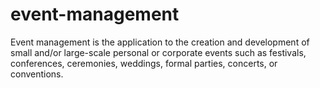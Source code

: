 # event-management
Event management is the application  to the creation and development of small and/or large-scale personal or corporate events such as festivals, conferences, ceremonies, weddings, formal parties, concerts, or conventions.
